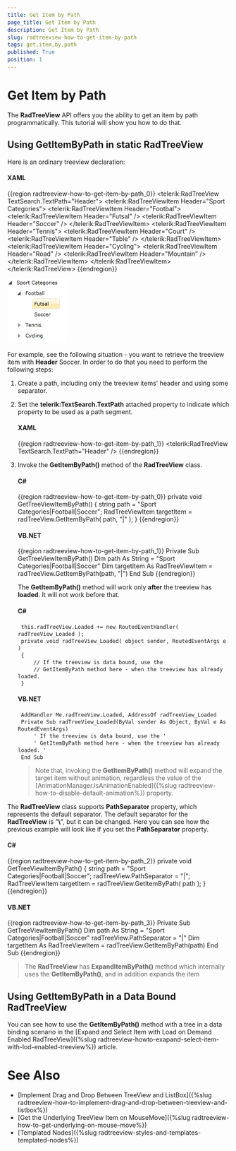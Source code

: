 ```yaml
---
title: Get Item by Path
page_title: Get Item by Path
description: Get Item by Path
slug: radtreeview-how-to-get-item-by-path
tags: get,item,by,path
published: True
position: 1
---
```


# Get Item by Path

The __RadTreeView__ API offers you the ability to get an item by path programmatically. This tutorial will show you how to do that.
	  

## Using GetItemByPath in static RadTreeView

Here is an ordinary treeview declaration: 

#### __XAML__

{{region radtreeview-how-to-get-item-by-path_0}}
	        <telerik:RadTreeView TextSearch.TextPath="Header">
	            <telerik:RadTreeViewItem Header="Sport Categories">
	                <telerik:RadTreeViewItem Header="Footbal">
	                    <telerik:RadTreeViewItem Header="Futsal" />
	                    <telerik:RadTreeViewItem Header="Soccer" />
	                </telerik:RadTreeViewItem>
	                <telerik:RadTreeViewItem Header="Tennis">
	                    <telerik:RadTreeViewItem Header="Court" />
	                    <telerik:RadTreeViewItem Header="Table" />
	                </telerik:RadTreeViewItem>
	                <telerik:RadTreeViewItem Header="Cycling">
	                    <telerik:RadTreeViewItem Header="Road" />
	                    <telerik:RadTreeViewItem Header="Mountain" />
	                </telerik:RadTreeViewItem>
	            </telerik:RadTreeViewItem>
	        </telerik:RadTreeView>
	{{endregion}}

![](images/RadTreeView_HowToGetItemByPath_001.PNG)

For example, see the following situation - you want to retrieve the treeview item with __Header__ Soccer. In order to do that you need to perform the following steps:

1. Create a path, including only the treeview items' header and using some separator.

2. Set the __telerik:TextSearch.TextPath__ attached property to indicate which property to be used as a path segment.
	#### __XAML__

	{{region radtreeview-how-to-get-item-by-path_1}}
		<telerik:RadTreeView TextSearch.TextPath="Header" />
	{{endregion}}

3. Invoke the __GetItemByPath()__ method of the __RadTreeView__ class. 
	#### __C#__

	{{region radtreeview-how-to-get-item-by-path_0}}
		private void GetTreeViewItemByPath()
		{
			string path = "Sport Categories|Football|Soccer";
			RadTreeViewItem targetItem = radTreeView.GetItemByPath( path, "|" );
		}
	{{endregion}}

	#### __VB.NET__

	{{region radtreeview-how-to-get-item-by-path_1}}
		Private Sub GetTreeViewItemByPath()
			Dim path As String = "Sport Categories|Football|Soccer"
			Dim targetItem As RadTreeViewItem = radTreeView.GetItemByPath(path, "|")
		End Sub
	{{endregion}}

	The __GetItemByPath()__ method will work only __after__ the treeview has __loaded__. It will not work before that.
	
	#### __C#__
		this.radTreeView.Loaded += new RoutedEventHandler( radTreeView_Loaded );
		private void radTreeView_Loaded( object sender, RoutedEventArgs e )
		{
			// If the treeview is data bound, use the
			// GetItemByPath method here - when the treeview has already loaded.
		}

	#### __VB.NET__
		AddHandler Me.radTreeView.Loaded, AddressOf radTreeView_Loaded
		Private Sub radTreeView_Loaded(ByVal sender As Object, ByVal e As RoutedEventArgs)
			' If the treeview is data bound, use the '
			' GetItemByPath method here - when the treeview has already loaded. '
		End Sub

	>Note that, invoking the __GetItemByPath()__ method will expand the target item without animation, regardless the value of the [AnimationManager.IsAnimationEnabled]({%slug radtreeview-how-to-disable-default-animation%}) property.

The __RadTreeView__ class supports __PathSeparator__ property, which represents the default separator. The default separator for the __RadTreeView__ is "__\\__", but it can be changed. Here you can see how the previous example will look like if you set the __PathSeparator__ property. 

#### __C#__

{{region radtreeview-how-to-get-item-by-path_2}}
	private void GetTreeViewItemByPath()
	{
	    string path = "Sport Categories|Football|Soccer";
	    radTreeView.PathSeparator = "|";
	    RadTreeViewItem targetItem = radTreeView.GetItemByPath( path );
	}
{{endregion}}

#### __VB.NET__

{{region radtreeview-how-to-get-item-by-path_3}}
	Private Sub GetTreeViewItemByPath()
	    Dim path As String = "Sport Categories|Football|Soccer"
	    radTreeView.PathSeparator = "|"
	    Dim targetItem As RadTreeViewItem = radTreeView.GetItemByPath(path)
	End Sub
{{endregion}}

>The __RadTreeView__ has __ExpandItemByPath()__ method which internally uses the __GetItemByPath()__, and in addition expands the item

## Using GetItemByPath in a Data Bound RadTreeView

You can see how to use the __GetItemByPath()__ method with a tree in a data binding scenario in the [Expand and Select Item with Load on Demand Enabled RadTreeView]({%slug radtreeview-howto-exapand-select-item-with-lod-enabled-treeview%}) article.

# See Also
 * [Implement Drag and Drop Between TreeView and ListBox]({%slug radtreeview-how-to-implement-drag-and-drop-between-treeview-and-listbox%})
 * [Get the Underlying TreeView Item on MouseMove]({%slug radtreeview-how-to-get-underlying-on-mouse-move%})
 * [Templated Nodes]({%slug radtreeview-styles-and-templates-templated-nodes%})